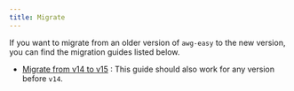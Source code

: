 ```yaml
---
title: Migrate
---
```


If you want to migrate from an older version of `awg-easy` to the new version, you can find the migration guides listed below.

- [Migrate from v14 to v15](./from-14-to-15.md) : This guide should also work for any version before `v14`.
